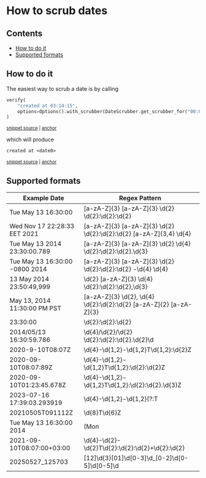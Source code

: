 # How to scrub dates

<!-- toc -->
## Contents

  * [How to do it](#how-to-do-it)
  * [Supported formats](#supported-formats)<!-- endToc -->

## How to do it

The easiest way to scrub a date is by calling 
<!-- snippet: scrub-date-example -->
<a id='snippet-scrub-date-example'></a>
```py
verify(
    "created at 03:14:15",
    options=Options().with_scrubber(DateScrubber.get_scrubber_for("00:00:00")),
)
```
<sup><a href='/tests/scrubbers/test_date_scrubber.py#L23-L28' title='Snippet source file'>snippet source</a> | <a href='#snippet-scrub-date-example' title='Start of snippet'>anchor</a></sup>
<!-- endSnippet -->

which will produce

<!-- snippet: test_date_scrubber.test_supported_format_example.approved.txt -->
<a id='snippet-test_date_scrubber.test_supported_format_example.approved.txt'></a>
```txt
created at <date0>
```
<sup><a href='/tests/scrubbers/test_date_scrubber.test_supported_format_example.approved.txt#L1-L1' title='Snippet source file'>snippet source</a> | <a href='#snippet-test_date_scrubber.test_supported_format_example.approved.txt' title='Start of snippet'>anchor</a></sup>
<!-- endSnippet -->

## Supported formats

<!-- include: test_date_scrubber.test_supported_formats_as_table.approved.md -->
| Example Date | Regex Pattern |
| --- | --- |
| Tue May 13 16:30:00 | [a-zA-Z]{3} [a-zA-Z]{3} \d{2} \d{2}:\d{2}:\d{2} |
| Wed Nov 17 22:28:33 EET 2021 | [a-zA-Z]{3} [a-zA-Z]{3} \d{2} \d{2}:\d{2}:\d{2} [a-zA-Z]{3,4} \d{4} |
| Tue May 13 2014 23:30:00.789 | [a-zA-Z]{3} [a-zA-Z]{3} \d{2} \d{4} \d{2}:\d{2}:\d{2}.\d{3} |
| Tue May 13 16:30:00 -0800 2014 | [a-zA-Z]{3} [a-zA-Z]{3} \d{2} \d{2}:\d{2}:\d{2} -\d{4} \d{4} |
| 13 May 2014 23:50:49,999 | \d{2} [a-zA-Z]{3} \d{4} \d{2}:\d{2}:\d{2},\d{3} |
| May 13, 2014 11:30:00 PM PST | [a-zA-Z]{3} \d{2}, \d{4} \d{2}:\d{2}:\d{2} [a-zA-Z]{2} [a-zA-Z]{3} |
| 23:30:00 | \d{2}:\d{2}:\d{2} |
| 2014/05/13 16:30:59.786 | \d{4}/\d{2}/\d{2} \d{2}:\d{2}:\d{2}.\d{2}\d |
| 2020-9-10T08:07Z | \d{4}-\d{1,2}-\d{1,2}T\d{1,2}:\d{2}Z |
| 2020-09-10T08:07:89Z | \d{4}-\d{1,2}-\d{1,2}T\d{1,2}:\d{2}:\d{2}Z |
| 2020-09-10T01:23:45.678Z | \d{4}-\d{1,2}-\d{1,2}T\d{1,2}:\d{2}\:\d{2}\.\d{3}Z |
| 2023-07-16 17:39:03.293919 | \d{4}-\d{1,2}-\d{1,2}(?:T| )\d{1,2}:\d{2}:\d{2}\.\d{6} |
| 20210505T091112Z | \d{8}T\d{6}Z |
| Tue May 13 16:30:00 2014 | (Mon|Tue|Wed|Thu|Fri|Sat|Sun)\s(Jan|Feb|Mar|Apr|May|Jun|Jul|Aug|Sep|Oct|Nov|Dec)\s([0-3]?\d)\s([0-1]\d:[0-5]\d:[0-5]\d)\s(\d{4}) |
| 2021-09-10T08:07:00+03:00 | \d{4}-\d{2}-\d{2}T\d{2}:\d{2}:\d{2}\+\d{2}:\d{2} |
| 20250527_125703 | [12]\d{3}[01]\d[0-3]\d_[0-2]\d[0-5]\d[0-5]\d |
<!-- endInclude -->
